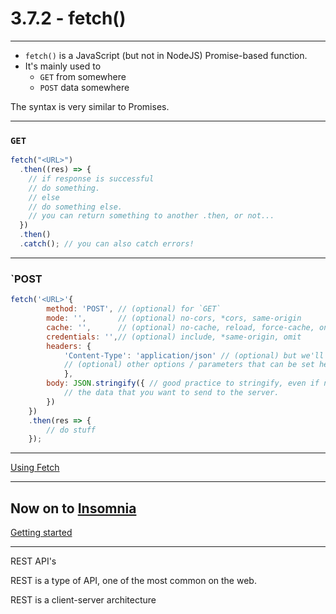 # 3.7.2 - fetch()

---

- `fetch()` is a JavaScript (but not in NodeJS) Promise-based function.
- It's mainly used to
  - `GET` from somewhere
  - `POST` data somewhere

The syntax is very similar to Promises.

---

### `GET`

```js
fetch("<URL>")
  .then((res) => {
    // if response is successful
    // do something.
    // else
    // do something else.
    // you can return something to another .then, or not...
  })
  .then()
  .catch(); // you can also catch errors!
```

---

### `POST

```js
fetch('<URL>'{
        method: 'POST', // (optional) for `GET`
        mode: '',       // (optional) no-cors, *cors, same-origin
        cache: '',      // (optional) no-cache, reload, force-cache, only-if-cached
        credentials: '',// (optional) include, *same-origin, omit
        headers: {
            'Content-Type': 'application/json' // (optional) but we'll use it.
            // (optional) other options / parameters that can be set here.
            },
        body: JSON.stringify({ // good practice to stringify, even if not always required.
            // the data that you want to send to the server.
        })
    })
    .then(res => {
        // do stuff
    });
```

---

[Using Fetch](https://developer.mozilla.org/en-US/docs/Web/API/Fetch_API/Using_Fetch)

---

## Now on to [Insomnia](https://insomnia.rest/download/)

[Getting started](https://support.insomnia.rest/category/9-getting-started)

---

REST API's

REST is a type of API, one of the most common on the web.

REST is a client-server architecture
